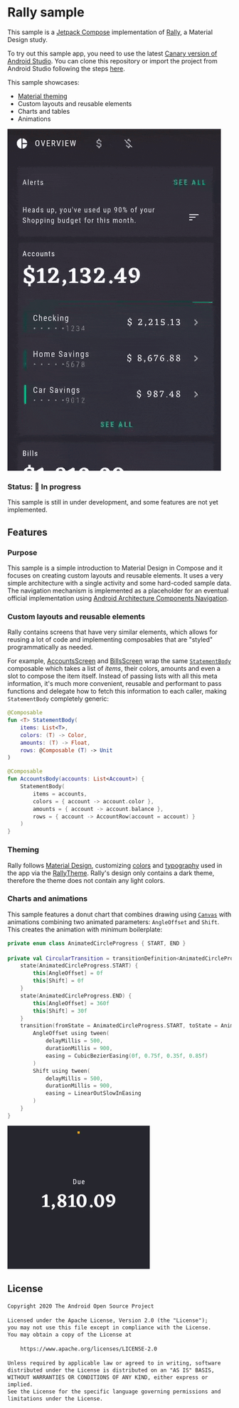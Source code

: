 # Rally sample

This sample is a [Jetpack Compose][compose] implementation of [Rally][rally], a Material Design study.

To try out this sample app, you need to use the latest
[Canary version of Android Studio](https://developer.android.com/studio/preview).
You can clone this repository or import the
project from Android Studio following the steps
[here](https://developer.android.com/jetpack/compose/setup#sample).

This sample showcases:

* [Material theming][materialtheming]
* Custom layouts and reusable elements
* Charts and tables
* Animations

<img src="screenshots/rally.gif"/>

### Status: 🚧 In progress

This sample is still in under development, and some features are not yet implemented.

## Features

### Purpose
This sample is a simple introduction to Material Design in Compose and it focuses on creating custom layouts and reusable elements. It uses a very simple architecture with a single activity and some hard-coded sample data. The navigation mechanism is implemented as a placeholder for an eventual official implementation using [Android Architecture Components Navigation](https://developer.android.com/guide/navigation).

### Custom layouts and reusable elements
Rally contains screens that have very similar elements, which allows for reusing a lot of code and implementing composables that are "styled" programmatically as needed.

For example, [AccountsScreen](app/src/main/java/com/example/compose/rally/ui/accounts/AccountsScreen.kt) and [BillsScreen](app/src/main/java/com/example/compose/rally/ui/bills/BillsScreen.kt) wrap the same [`StatementBody`](app/src/main/java/com/example/compose/rally/ui/components/DetailsScreen.kt) composable which takes a list of _items_, their colors, amounts and even a slot to compose the item itself. Instead of passing lists with all this meta information, it's much more convenient, reusable and performant to pass functions and delegate how to fetch this information to each caller, making `StatementBody` completely generic:

```kotlin
@Composable
fun <T> StatementBody(
    items: List<T>,
    colors: (T) -> Color,
    amounts: (T) -> Float,
    rows: @Composable (T) -> Unit
)
```

```kotlin
@Composable
fun AccountsBody(accounts: List<Account>) {
    StatementBody(
        items = accounts,
        colors = { account -> account.color },
        amounts = { account -> account.balance },
        rows = { account -> AccountRow(account = account) }
    )
}

```

### Theming
Rally follows [Material Design][materialtheming], customizing [colors](app/src/main/java/com/example/compose/rally/ui/theme/Color.kt) and [typography](app/src/main/java/com/example/compose/rally/ui/theme/RallyTheme.kt) used in the app via the [RallyTheme](app/src/main/java/com/example/compose/rally/ui/theme/RallyTheme.kt). Rally's design only contains a dark theme, therefore the theme does not contain any light colors.

### Charts and animations
This sample features a donut chart that combines drawing using [`Canvas`](https://developer.android.com/reference/kotlin/androidx/compose/ui/graphics/Canvas) with animations combining two animated parameters: `AngleOffset` and `Shift`. This creates the animation with minimum boilerplate:

```kotlin
private enum class AnimatedCircleProgress { START, END }

private val CircularTransition = transitionDefinition<AnimatedCircleProgress> {
    state(AnimatedCircleProgress.START) {
        this[AngleOffset] = 0f
        this[Shift] = 0f
    }
    state(AnimatedCircleProgress.END) {
        this[AngleOffset] = 360f
        this[Shift] = 30f
    }
    transition(fromState = AnimatedCircleProgress.START, toState = AnimatedCircleProgress.END) {
        AngleOffset using tween(
            delayMillis = 500,
            durationMillis = 900,
            easing = CubicBezierEasing(0f, 0.75f, 0.35f, 0.85f)
        )
        Shift using tween(
            delayMillis = 500,
            durationMillis = 900,
            easing = LinearOutSlowInEasing
        )
    }
}
```

<img src="screenshots/donut.gif"/>

## License
```
Copyright 2020 The Android Open Source Project

Licensed under the Apache License, Version 2.0 (the "License");
you may not use this file except in compliance with the License.
You may obtain a copy of the License at

    https://www.apache.org/licenses/LICENSE-2.0

Unless required by applicable law or agreed to in writing, software
distributed under the License is distributed on an "AS IS" BASIS,
WITHOUT WARRANTIES OR CONDITIONS OF ANY KIND, either express or implied.
See the License for the specific language governing permissions and
limitations under the License.
```

[compose]: https://developer.android.com/jetpack/compose
[rally]: https://material.io/design/material-studies/rally.html
[materialtheming]: https://material.io/design/material-theming/overview.html#material-theming
